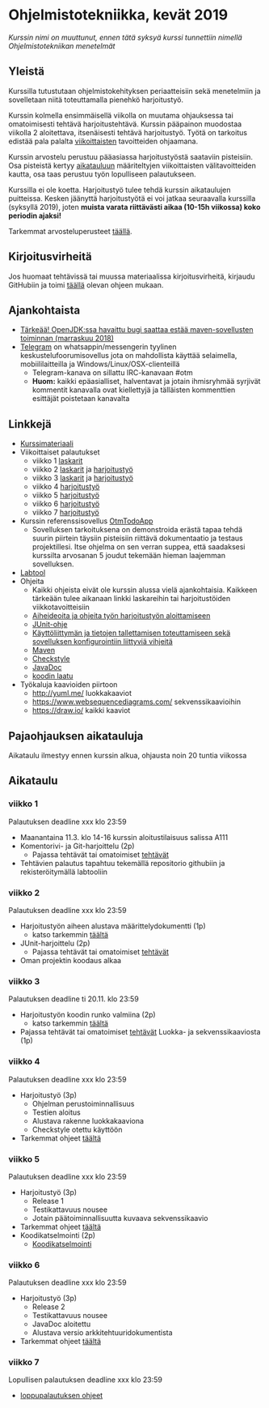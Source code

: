 # Ohjelmistotekniikka, kevät 2019

_Kurssin nimi on muuttunut, ennen tätä syksyä kurssi tunnettiin nimellä Ohjelmistotekniikan menetelmät_

## Yleistä

Kurssilla tutustutaan ohjelmistokehityksen periaatteisiin sekä menetelmiin ja sovelletaan niitä toteuttamalla pienehkö harjoitustyö.

Kurssin kolmella ensimmäisellä viikolla on muutama ohjauksessa tai omatoimisesti tehtävä harjoitustehtävä. Kurssin pääpainon muodostaa viikolla 2 aloitettava, itsenäisesti tehtävä harjoitustyö. Työtä on tarkoitus edistää pala palalta [viikoittaisten](https://github.com/mluukkai/Ohjelmistotekniikka2018#aikataulu) tavoitteiden ohjaamana. 

Kurssin arvostelu perustuu pääasiassa harjoitustyöstä saataviin pisteisiin. Osa pisteistä kertyy [aikatauluun](https://github.com/mluukkai/Ohjelmistotekniikka2018#aikataulu) määriteltyjen viikoittaisten välitavoitteiden kautta, osa taas perustuu työn lopulliseen palautukseen.

Kurssilla ei ole koetta. Harjoitustyö tulee tehdä kurssin aikataulujen puitteissa. Kesken jäänyttä harjoitustyötä ei voi jatkaa seuraavalla kurssilla (syksyllä 2019), joten **muista varata riittävästi aikaa (10-15h viikossa) koko periodin ajaksi!**

Tarkemmat arvosteluperusteet [täällä](https://github.com/mluukkai/ohjelmistotekniikka-kevat2019blob/master/web/arvosteluperusteet.md).

## Kirjoitusvirheitä 

Jos huomaat tehtävissä tai muussa materiaalissa kirjoitusvirheitä, kirjaudu GitHubiin ja toimi [täällä](https://github.com/mluukkai/ohjelmistotekniikka-kevat2019blob/master/web/typokorjaukset.md) olevan ohjeen mukaan.

## Ajankohtaista

- [Tärkeää! OpenJDK:ssa havaittu bugi saattaa estää maven-sovellusten toiminnan (marraskuu 2018)](https://github.com/mluukkai/ohjelmistotekniikka-kevat2019blob/master/web/openjdkbug.md)  
- [Telegram](https://t.me/tktlotm) on whatsappin/messengerin tyylinen keskustelufoorumisovellus jota on mahdollista käyttää selaimella, mobiililaitteilla ja Windows/Linux/OSX-clienteillä
  - Telegram-kanava on sillattu IRC-kanavaan #otm
  - **Huom:** kaikki epäasialliset, halventavat ja jotain ihmisryhmää syrjivät kommentit kanavalla ovat kiellettyjä ja tälläisten kommenttien esittäjät poistetaan kanavalta


## Linkkejä

- [Kurssimateriaali](https://github.com/mluukkai/ohjelmistotekniikka-kevat2019blob/master/web/materiaali.md)
- Viikoittaiset palautukset
  - viikko 1 [laskarit](https://github.com/mluukkai/ohjelmistotekniikka-kevat2019blob/master/tehtavat/viikko1.md) 
  - viikko 2 [laskarit](https://github.com/mluukkai/ohjelmistotekniikka-kevat2019blob/master/tehtavat/viikko2.md) ja [harjoitustyö](https://github.com/mluukkai/ohjelmistotekniikka-kevat2019blob/master/tehtavat/harjoitustyo_viikko2.md)
  - viikko 3 [laskarit](https://github.com/mluukkai/ohjelmistotekniikka-kevat2019blob/master/tehtavat/viikko3.md) ja [harjoitustyö](https://github.com/mluukkai/ohjelmistotekniikka-kevat2019blob/master/tehtavat/harjoitustyo_viikko3.md)
  - viikko 4 [harjoitustyö](https://github.com/mluukkai/ohjelmistotekniikka-kevat2019blob/master/tehtavat/harjoitustyo_viikko4.md)
  - viikko 5 [harjoitustyö](https://github.com/mluukkai/ohjelmistotekniikka-kevat2019blob/master/tehtavat/harjoitustyo_viikko5.md)
  - viikko 6 [harjoitustyö](https://github.com/mluukkai/ohjelmistotekniikka-kevat2019blob/master/tehtavat/harjoitustyo_viikko6.md)
  - viikko 7 [harjoitustyö](https://github.com/mluukkai/ohjelmistotekniikka-kevat2019blob/master/tehtavat/harjoitustyo_viikko7.md)
- Kurssin referenssisovellus [OtmTodoApp](https://github.com/mluukkai/OtmTodoApp)
  - Sovelluksen tarkoituksena on demonstroida erästä tapaa tehdä suurin piirtein täysiin pisteisiin riittävä dokumentaatio ja testaus projektillesi. Itse ohjelma on sen verran suppea, että saadaksesi kurssilta arvosanan 5 joudut tekemään hieman laajemman sovelluksen. 
- [Labtool](https://studies.cs.helsinki.fi/labtool/courses/TKT20002.2018.S.K.1)
- Ohjeita 
  - Kaikki ohjeista eivät ole kurssin alussa vielä ajankohtaisia. Kaikkeen tärkeään tulee aikanaan linkki laskareihin tai harjoitustöiden viikkotavoitteisiin
  - [Aiheideoita ja ohjeita työn harjoitustyön aloittamiseen](https://github.com/mluukkai/ohjelmistotekniikka-kevat2019blob/master/web/tyon_aloitus.md)
  - [JUnit-ohje](https://github.com/mluukkai/ohjelmistotekniikka-kevat2019blob/master/web/junit.md) 
  - [Käyttöliittymän ja tietojen tallettamisen toteuttamiseen sekä sovelluksen konfigurointiin liittyviä vihjeitä](https://github.com/mluukkai/ohjelmistotekniikka-kevat2019blob/master/web/java.md)
  - [Maven](https://github.com/mluukkai/ohjelmistotekniikka-kevat2019blob/master/web/maven.md)
  - [Checkstyle](https://github.com/mluukkai/ohjelmistotekniikka-kevat2019blob/master/web/checkstyle.md)  
  - [JavaDoc](https://github.com/mluukkai/ohjelmistotekniikka-kevat2019blob/master/web/javadoc.md)
  - [koodin laatu](https://github.com/mluukkai/Ohjelmistotekniikka20188/blob/master/web/koodin_laatuvaatimukset.md)
- Työkaluja kaavioiden piirtoon
  - <http://yuml.me/> luokkakaaviot
  - <https://www.websequencediagrams.com/> sekvenssikaavioihin
  - <https://draw.io/> kaikki kaaviot

## Pajaohjauksen aikatauluja

Aikataulu ilmestyy ennen kurssin alkua, ohjausta noin 20 tuntia viikossa


## Aikataulu 

### viikko 1

Palautuksen deadline xxx klo 23:59

- Maanantaina 11.3. klo 14-16 kurssin aloitustilaisuus salissa A111
- Komentorivi- ja Git-harjoittelu (2p)
  - Pajassa tehtävät tai omatoimiset [tehtävät](https://github.com/mluukkai/ohjelmistotekniikka-kevat2019blob/master/tehtavat/viikko1.md)
- Tehtävien palautus tapahtuu tekemällä repositorio githubiin ja rekisteröitymällä labtooliin

### viikko 2

Palautuksen deadline xxx klo 23:59

- Harjoitustyön aiheen alustava määrittelydokumentti (1p)
  - katso tarkemmin [täältä](https://github.com/mluukkai/ohjelmistotekniikka-kevat2019blob/master/tehtavat/harjoitustyo_viikko2.md) 
- JUnit-harjoittelu (2p)
  - Pajassa tehtävät tai omatoimiset [tehtävät](https://github.com/mluukkai/ohjelmistotekniikka-kevat2019blob/master/tehtavat/viikko2.md)
- Oman projektin koodaus alkaa

### viikko 3

Palautuksen deadline ti 20.11. klo 23:59

- Harjoitustyön koodin runko valmiina (2p)
  - katso tarkemmin [täältä](https://github.com/mluukkai/ohjelmistotekniikka-kevat2019blob/master/tehtavat/harjoitustyo_viikko3.md) 
- Pajassa tehtävät tai omatoimiset [tehtävät](https://github.com/mluukkai/ohjelmistotekniikka-kevat2019blob/master/tehtavat/viikko3.md) Luokka- ja sekvenssikaaviosta (1p)

### viikko 4

Palautuksen deadline xxx klo 23:59

- Harjoitustyö (3p)
  - Ohjelman perustoiminnallisuus 
  - Testien aloitus 
  - Alustava rakenne luokkakaaviona 
  - Checkstyle otettu käyttöön
- Tarkemmat ohjeet [täältä](https://github.com/mluukkai/ohjelmistotekniikka-kevat2019blob/master/tehtavat/harjoitustyo_viikko4.md) 

### viikko 5

Palautuksen deadline xxx klo 23:59

- Harjoitustyö (3p)
  - Release 1 
  - Testikattavuus nousee 
  - Jotain päätoiminnallisuutta kuvaava sekvenssikaavio 
- Tarkemmat ohjeet [täältä](https://github.com/mluukkai/ohjelmistotekniikka-kevat2019blob/master/tehtavat/harjoitustyo_viikko5.md) 
- Koodikatselmointi (2p)
  - [Koodikatselmointi](https://github.com/mluukkai/ohjelmistotekniikka-kevat2019blob/master/web/koodikatselmointi.md)

### viikko 6

Palautuksen deadline xxx klo 23:59

- Harjoitustyö (3p)
  - Release 2
  - Testikattavuus nousee 
  - JavaDoc aloitettu 
  - Alustava versio arkkitehtuuridokumentista 
- Tarkemmat ohjeet [täältä](https://github.com/mluukkai/ohjelmistotekniikka-kevat2019blob/master/tehtavat/harjoitustyo_viikko6.md) 

### viikko 7

Lopullisen palautuksen deadline xxx klo 23:59

- [loppupalautuksen ohjeet](https://github.com/mluukkai/ohjelmistotekniikka-kevat2019blob/master/tehtavat/harjoitustyo_viikko7.md) 
